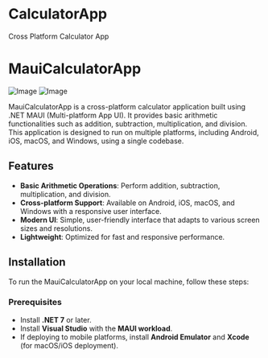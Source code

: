 # CalculatorApp
Cross Platform Calculator App
# MauiCalculatorApp
![Image](https://github.com/user-attachments/assets/5ca71dfe-90c8-431a-9137-51ed9474abeb)
![Image](https://github.com/user-attachments/assets/057ae098-edd7-4e55-b8e6-9703904b70d3)


MauiCalculatorApp is a cross-platform calculator application built using .NET MAUI (Multi-platform App UI). 
It provides basic arithmetic functionalities such as addition, subtraction, multiplication, and division. 
This application is designed to run on multiple platforms, including Android, iOS, macOS, and Windows,
using a single codebase.

## Features

- **Basic Arithmetic Operations**: Perform addition, subtraction, multiplication, and division.
- **Cross-platform Support**: Available on Android, iOS, macOS, and Windows with a responsive user interface.
- **Modern UI**: Simple, user-friendly interface that adapts to various screen sizes and resolutions.
- **Lightweight**: Optimized for fast and responsive performance.

## Installation

To run the MauiCalculatorApp on your local machine, follow these steps:

### Prerequisites
- Install **.NET 7** or later.
- Install **Visual Studio** with the **MAUI workload**.
- If deploying to mobile platforms, install **Android Emulator** and **Xcode** (for macOS/iOS deployment).

